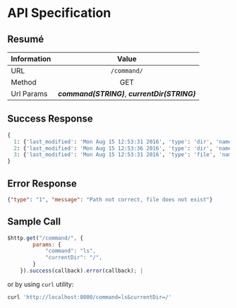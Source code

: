 # API Specification

## Resumé

| Information | Value |
| ----------- |:-------------:|
| URL      | `/command/`        |
| Method   |           GET      |
| Url Params | ***command(STRING)***, ***currentDir(STRING)***      |

## Success Response

```python
{
  1: {'last_modified': 'Mon Aug 15 12:53:31 2016', 'type': 'dir', 'name': u'.X11-unix', 'size': '0.0 Mb'},
  2: {'last_modified': 'Mon Aug 15 12:53:36 2016', 'type': 'dir', 'name': u'.ICE-unix', 'size': '0.0 Mb'},
  3: {'last_modified': 'Mon Aug 15 12:53:31 2016', 'type': 'file', 'name': u'.X0-lock', 'size': '11 b'}
}
```         
## Error Response
```json
{"type": "1", "message": "Path not correct, file does not exist"}           |
```

## Sample Call

```javascript
$http.get("/command/", {
        params: {
            "command": "ls",
            "currentDir": "/",
        }
    }).success(callback).error(callback); |
```

or by using `curl` utility:
```bash
curl 'http://localhost:8000/command=ls&currentDir=/'
```
